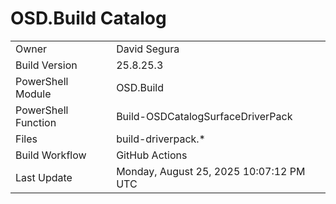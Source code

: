 ﻿# OSD.Build Catalog

| | |
|-|-|
| Owner | David Segura |
| Build Version | 25.8.25.3 |
| PowerShell Module | OSD.Build |
| PowerShell Function | Build-OSDCatalogSurfaceDriverPack |
| Files | build-driverpack.* |
| Build Workflow | GitHub Actions |
| Last Update | Monday, August 25, 2025 10:07:12 PM UTC |
